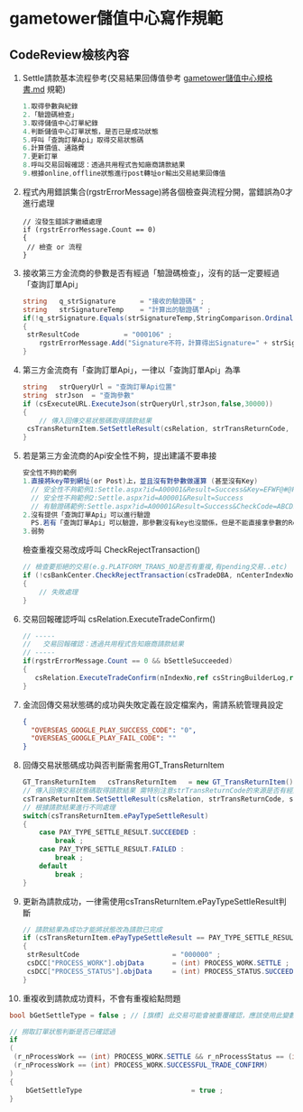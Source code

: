 # gametower儲值中心寫作規範

## CodeReview檢核內容

1. Settle請款基本流程參考(交易結果回傳值參考 [gametower儲值中心規格書.md](http://public-git.towergame.com/OLD_TS_WEB/Documents_Public/src/branch/master/%e5%90%84%e5%b0%88%e6%a1%88%e4%b8%b2%e6%8e%a5%e7%94%a8%e6%8a%80%e8%a1%93%e6%96%87%e4%bb%b6/gametower%e5%84%b2%e5%80%bc%e4%b8%ad%e5%bf%83%e8%a6%8f%e6%a0%bc%e6%9b%b8.md#user-content-%E4%B8%89-%E4%BA%A4%E6%98%93%E7%B5%90%E6%9E%9C) 規範)

   ```c#
   1.取得參數與紀錄
   2.「驗證碼檢查」
   3.取得儲值中心訂單紀錄
   4.判斷儲值中心訂單狀態，是否已是成功狀態
   5.呼叫「查詢訂單Api」取得交易狀態碼
   6.計算價值、通路費
   7.更新訂單
   8.呼叫交易回報確認：透過共用程式告知廠商請款結果
   9.根據online,offline狀態進行post轉址or輸出交易結果回傳值 
   ```

2. 程式內用錯誤集合(rgstrErrorMessage)將各個檢查與流程分開，當錯誤為0才進行處理

   ```
   // 沒發生錯誤才繼續處理
   if (rgstrErrorMessage.Count == 0)
   {
   	// 檢查 or 流程
   }
   ```

3. 接收第三方金流商的參數是否有經過「驗證碼檢查」，沒有的話一定要經過「查詢訂單Api」

   ```c#
   string	q_strSignature		= "接收的驗證碼" ;
   string	strSignatureTemp	= "計算出的驗證碼" ;
   if(!q_strSignature.Equals(strSignatureTemp,StringComparison.OrdinalIgnoreCase))
   {
   	strResultCode			= "000106" ;
       rgstrErrorMessage.Add("Signature不符，計算得出Signature=" + strSignatureTemp) ;
   }
   ```

4. 第三方金流商有「查詢訂單Api」，一律以「查詢訂單Api」為準

   ```c#
   string	strQueryUrl = "查詢訂單Api位置"
   string  strJson 	= "查詢參數"
   if (csExecuteURL.ExecuteJson(strQueryUrl,strJson,false,30000))
   {
       // 傳入回傳交易狀態碼取得請款結果
   	csTransReturnItem.SetSettleResult(csRelation, strTransReturnCode, strTransReturnMessage) ;
   }
   ```

5. 若是第三方金流商的Api安全性不夠，提出建議不要串接

   ```c#
   安全性不夠的範例
   1.直接將key帶到網址(or Post)上，並且沒有對參數做運算 (甚至沒有Key)
     // 安全性不夠範例1:Settle.aspx?id=A00001&Result=Success&Key=EFWF@#@FFFF
     // 安全性不夠範例2:Settle.aspx?id=A00001&Result=Success
     // 有驗證碼範例:Settle.aspx?id=A00001&Result=Success&CheckCode=ABCDEFGHIJKLMNABCDEFGHIJKLMN==
   2.沒有提供「查詢訂單Api」可以進行驗證
     PS.若有「查詢訂單Api」可以驗證，那參數沒有key也沒關係，但是不能直接拿參數的Result來用
   3.弱勢
   ```

   檢查重複交易改成呼叫 CheckRejectTransaction()

   ```C#
   // 檢查要拒絕的交易(e.g.PLATFORM_TRANS_NO是否有重複,有pending交易..etc)
   if (!csBankCenter.CheckRejectTransaction(csTradeDBA, nCenterIndexNo))
   {
       // 失敗處理
   }
   ```

6. 交易回報確認呼叫 csRelation.ExecuteTradeConfirm()

   ```C#
   // -----
   //	交易回報確認：透過共用程式告知廠商請款結果
   // -----
   if(rgstrErrorMessage.Count == 0 && bSettleSucceeded)
   {
      csRelation.ExecuteTradeConfirm(nIndexNo,ref csStringBuilderLog,ref rgstrErrorMessage);
   }
   ```

7. 金流回傳交易狀態碼的成功與失敗定義在設定檔案內，需請系統管理員設定

   ```json
   {
     "OVERSEAS_GOOGLE_PLAY_SUCCESS_CODE": "0",
     "OVERSEAS_GOOGLE_PLAY_FAIL_CODE": ""
   }
   ```

8. 回傳交易狀態碼成功與否判斷需套用GT_TransReturnItem

   ```C#
   GT_TransReturnItem	csTransReturnItem	= new GT_TransReturnItem();
   // 傳入回傳交易狀態碼取得請款結果 需特別注意strTransReturnCode的來源是否有經過驗證(驗證碼or查詢訂單Api)
   csTransReturnItem.SetSettleResult(csRelation, strTransReturnCode, strTransReturnMessage) ;
   // 根據請款結果進行不同處理
   switch(csTransReturnItem.ePayTypeSettleResult)
   {
       case PAY_TYPE_SETTLE_RESULT.SUCCEEDED :
           break ;
       case PAY_TYPE_SETTLE_RESULT.FAILED :
           break ;
       default
           break ;
   }
   ```

9. 更新為請款成功，一律需使用csTransReturnItem.ePayTypeSettleResult判斷

   ```C#
   // 請款結果為成功才能將狀態改為請款已完成
   if (csTransReturnItem.ePayTypeSettleResult == PAY_TYPE_SETTLE_RESULT.SUCCEEDED)
   {
   	strResultCode						= "000000" ;
   	csDCC["PROCESS_WORK"].objData		= (int) PROCESS_WORK.SETTLE ;
   	csDCC["PROCESS_STATUS"].objData		= (int) PROCESS_STATUS.SUCCEEDED ;
   }
   ```

10. 重複收到請款成功資料，不會有重複給點問題

   ```c#
   bool bGetSettleType = false ; // [旗標] 此交易可能會被重覆確認，應該使用此變數做判斷是否已判斷請款狀態
   
   // 撈取訂單狀態判斷是否已確認過
   if
   (
   	(r_nProcessWork == (int) PROCESS_WORK.SETTLE && r_nProcessStatus == (int) PROCESS_STATUS.SUCCEEDED) ||
   	(r_nProcessWork == (int) PROCESS_WORK.SUCCESSFUL_TRADE_CONFIRM)
   )
   {
       bGetSettleType							= true ;
   }
   ```

   

